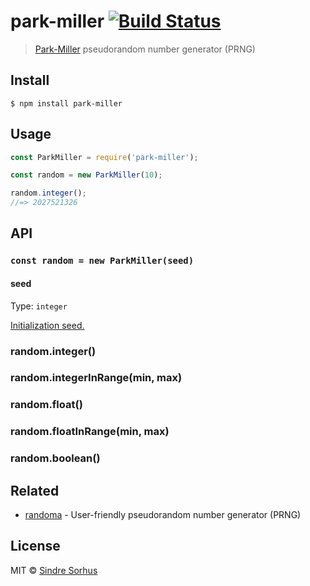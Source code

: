 # park-miller [![Build Status](https://travis-ci.org/sindresorhus/park-miller.svg?branch=master)](https://travis-ci.org/sindresorhus/park-miller)

> [Park-Miller](https://en.wikipedia.org/wiki/Lehmer_random_number_generator) pseudorandom number generator (PRNG)


## Install

```
$ npm install park-miller
```


## Usage

```js
const ParkMiller = require('park-miller');

const random = new ParkMiller(10);

random.integer();
//=> 2027521326
```


## API

### `const random = new ParkMiller(seed)`

#### seed

Type: `integer`

[Initialization seed.](https://en.wikipedia.org/wiki/Random_seed)

### random.integer()
### random.integerInRange(min, max)
### random.float()
### random.floatInRange(min, max)
### random.boolean()


## Related

- [randoma](https://github.com/sindresorhus/randoma) - User-friendly pseudorandom number generator (PRNG)


## License

MIT © [Sindre Sorhus](https://sindresorhus.com)
